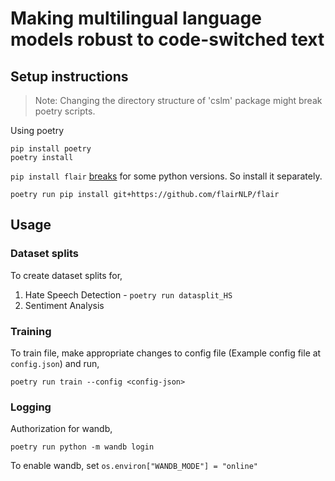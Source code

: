 # Making multilingual language models robust to code-switched text

## Setup instructions

> Note: Changing the directory structure of 'cslm' package might break poetry scripts.

Using poetry  
```
pip install poetry
poetry install
```

`pip install flair` [breaks](https://github.com/flairNLP/flair/issues/2969) for some python versions. So install it separately.
```
poetry run pip install git+https://github.com/flairNLP/flair  
```


## Usage

### Dataset splits

To create dataset splits for,

1. Hate Speech Detection -
   ``` poetry run datasplit_HS ```
2. Sentiment Analysis

### Training
To train file, make appropriate changes to config file (Example config file at `config.json`) and run,
```
poetry run train --config <config-json>
```

### Logging

Authorization for wandb,
```
poetry run python -m wandb login
```

To enable wandb, set `os.environ["WANDB_MODE"] = "online"`



